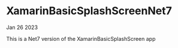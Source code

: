 # XamarinBasicSplashScreenNet7
Jan 26 2023

This is a Net7 version of the XamarinBasicSplashScreen app
